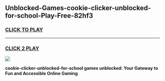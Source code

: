 
## Unblocked-Games-cookie-clicker-unblocked-for-school-Play-Free-82hf3
<h3>
<a href="https://premium76.site?title=cookie-clicker-unblocked-for-school&ref=21A">CLICK TO PLAY</a></h3>
<hr>

<h3>
<a href="https://premium76.site?title=cookie-clicker-unblocked-for-school&ref=21A">CLICK 2 PLAY</a>
  
</h3>

<a href="https://premium76.site?title=cookie-clicker-unblocked-for-school&ref=21A"><img src="https://clearcache.store/games.png"></a>


**cookie-clicker-unblocked-for-school games unblocked: Your Gateway to Fun and Accessible Online Gaming**
